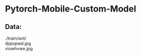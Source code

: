 # Pytorch-Mobile-Custom-Model
## Data:   
./train/ant/  
    djqiopwd.jpg     
    viowhvwe.jpg  
  
              
